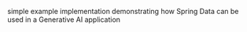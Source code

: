 simple example implementation demonstrating how Spring Data can be used in a Generative AI application
